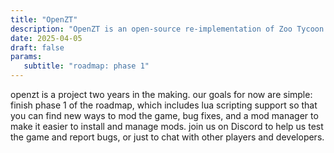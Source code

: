 ```yaml
---
title: "OpenZT"
description: "OpenZT is an open-source re-implementation of Zoo Tycoon."
date: 2025-04-05
draft: false
params:
   subtitle: "roadmap: phase 1"
---
```


openzt is a project two years in the making. our goals for now are simple: finish phase 1 of the roadmap, which includes lua scripting support so that you can find new ways to mod the game, bug fixes, and a mod manager to make it easier to install and manage mods. join us on Discord to help us test the game and report bugs, or just to chat with other players and developers.